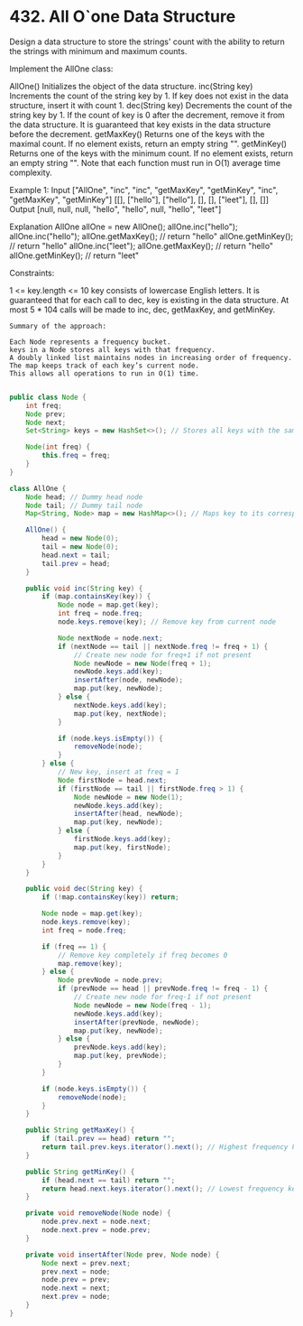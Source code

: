 # 432. All O`one Data Structure

Design a data structure to store the strings' count with the ability to return the strings with minimum and maximum counts.

Implement the AllOne class:

AllOne() Initializes the object of the data structure.
inc(String key) Increments the count of the string key by 1. If key does not exist in the data structure, insert it with count 1.
dec(String key) Decrements the count of the string key by 1. If the count of key is 0 after the decrement, remove it from the data structure. It is guaranteed that key exists in the data structure before the decrement.
getMaxKey() Returns one of the keys with the maximal count. If no element exists, return an empty string "".
getMinKey() Returns one of the keys with the minimum count. If no element exists, return an empty string "".
Note that each function must run in O(1) average time complexity.

Example 1:
Input
["AllOne", "inc", "inc", "getMaxKey", "getMinKey", "inc", "getMaxKey", "getMinKey"]
[[], ["hello"], ["hello"], [], [], ["leet"], [], []]
Output
[null, null, null, "hello", "hello", null, "hello", "leet"]

Explanation
AllOne allOne = new AllOne();
allOne.inc("hello");
allOne.inc("hello");
allOne.getMaxKey(); // return "hello"
allOne.getMinKey(); // return "hello"
allOne.inc("leet");
allOne.getMaxKey(); // return "hello"
allOne.getMinKey(); // return "leet"
 

Constraints:

1 <= key.length <= 10
key consists of lowercase English letters.
It is guaranteed that for each call to dec, key is existing in the data structure.
At most 5 * 104 calls will be made to inc, dec, getMaxKey, and getMinKey.

```
Summary of the approach:

Each Node represents a frequency bucket.
keys in a Node stores all keys with that frequency.
A doubly linked list maintains nodes in increasing order of frequency.
The map keeps track of each key’s current node.
This allows all operations to run in O(1) time.

```

```java

public class Node {
    int freq;
    Node prev;
    Node next;
    Set<String> keys = new HashSet<>(); // Stores all keys with the same frequency

    Node(int freq) {
        this.freq = freq;
    }
}

class AllOne {
    Node head; // Dummy head node
    Node tail; // Dummy tail node
    Map<String, Node> map = new HashMap<>(); // Maps key to its corresponding frequency node

    AllOne() {
        head = new Node(0);
        tail = new Node(0);
        head.next = tail;
        tail.prev = head;
    }

    public void inc(String key) {
        if (map.containsKey(key)) {
            Node node = map.get(key);
            int freq = node.freq;
            node.keys.remove(key); // Remove key from current node

            Node nextNode = node.next;
            if (nextNode == tail || nextNode.freq != freq + 1) {
                // Create new node for freq+1 if not present
                Node newNode = new Node(freq + 1);
                newNode.keys.add(key);
                insertAfter(node, newNode);
                map.put(key, newNode);
            } else {
                nextNode.keys.add(key);
                map.put(key, nextNode);
            }

            if (node.keys.isEmpty()) {
                removeNode(node);
            }
        } else {
            // New key, insert at freq = 1
            Node firstNode = head.next;
            if (firstNode == tail || firstNode.freq > 1) {
                Node newNode = new Node(1);
                newNode.keys.add(key);
                insertAfter(head, newNode);
                map.put(key, newNode);
            } else {
                firstNode.keys.add(key);
                map.put(key, firstNode);
            }
        }
    }

    public void dec(String key) {
        if (!map.containsKey(key)) return;

        Node node = map.get(key);
        node.keys.remove(key);
        int freq = node.freq;

        if (freq == 1) {
            // Remove key completely if freq becomes 0
            map.remove(key);
        } else {
            Node prevNode = node.prev;
            if (prevNode == head || prevNode.freq != freq - 1) {
                // Create new node for freq-1 if not present
                Node newNode = new Node(freq - 1);
                newNode.keys.add(key);
                insertAfter(prevNode, newNode);
                map.put(key, newNode);
            } else {
                prevNode.keys.add(key);
                map.put(key, prevNode);
            }
        }

        if (node.keys.isEmpty()) {
            removeNode(node);
        }
    }

    public String getMaxKey() {
        if (tail.prev == head) return "";
        return tail.prev.keys.iterator().next(); // Highest frequency key
    }

    public String getMinKey() {
        if (head.next == tail) return "";
        return head.next.keys.iterator().next(); // Lowest frequency key
    }

    private void removeNode(Node node) {
        node.prev.next = node.next;
        node.next.prev = node.prev;
    }

    private void insertAfter(Node prev, Node node) {
        Node next = prev.next;
        prev.next = node;
        node.prev = prev;
        node.next = next;
        next.prev = node;
    }
}


```
